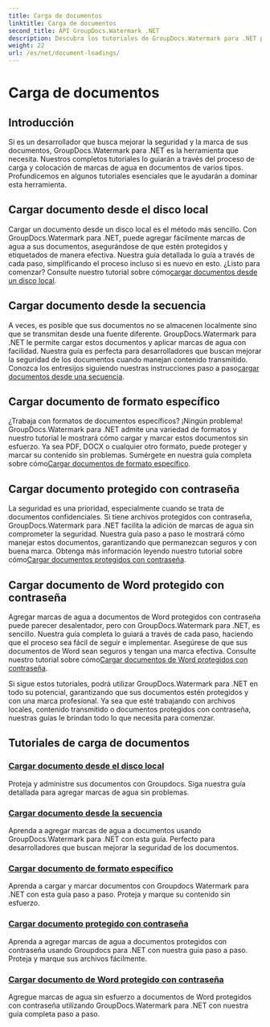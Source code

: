 ```yaml
---
title: Carga de documentos
linktitle: Carga de documentos
second_title: API GroupDocs.Watermark .NET
description: Descubra los tutoriales de GroupDocs.Watermark para .NET para cargar y marcar documentos con marcas de agua, garantizando la seguridad de los documentos y la marca con guías paso a paso.
weight: 22
url: /es/net/document-loadings/
---
```


# Carga de documentos

## Introducción
Si es un desarrollador que busca mejorar la seguridad y la marca de sus documentos, GroupDocs.Watermark para .NET es la herramienta que necesita. Nuestros completos tutoriales lo guiarán a través del proceso de carga y colocación de marcas de agua en documentos de varios tipos. Profundicemos en algunos tutoriales esenciales que le ayudarán a dominar esta herramienta.

## Cargar documento desde el disco local
Cargar un documento desde un disco local es el método más sencillo. Con GroupDocs.Watermark para .NET, puede agregar fácilmente marcas de agua a sus documentos, asegurándose de que estén protegidos y etiquetados de manera efectiva. Nuestra guía detallada lo guía a través de cada paso, simplificando el proceso incluso si es nuevo en esto. ¿Listo para comenzar? Consulte nuestro tutorial sobre cómo[cargar documentos desde un disco local](./load-document-from-local-disk/).

## Cargar documento desde la secuencia
 A veces, es posible que sus documentos no se almacenen localmente sino que se transmitan desde una fuente diferente. GroupDocs.Watermark para .NET le permite cargar estos documentos y aplicar marcas de agua con facilidad. Nuestra guía es perfecta para desarrolladores que buscan mejorar la seguridad de los documentos cuando manejan contenido transmitido. Conozca los entresijos siguiendo nuestras instrucciones paso a paso[cargar documentos desde una secuencia](./load-document-from-stream/).

## Cargar documento de formato específico
¿Trabaja con formatos de documentos específicos? ¡Ningún problema! GroupDocs.Watermark para .NET admite una variedad de formatos y nuestro tutorial le mostrará cómo cargar y marcar estos documentos sin esfuerzo. Ya sea PDF, DOCX o cualquier otro formato, puede proteger y marcar su contenido sin problemas. Sumérgete en nuestra guía completa sobre cómo[Cargar documentos de formato específico](./load-specific-format-document/).

## Cargar documento protegido con contraseña
 La seguridad es una prioridad, especialmente cuando se trata de documentos confidenciales. Si tiene archivos protegidos con contraseña, GroupDocs.Watermark para .NET facilita la adición de marcas de agua sin comprometer la seguridad. Nuestra guía paso a paso le mostrará cómo manejar estos documentos, garantizando que permanezcan seguros y con buena marca. Obtenga más información leyendo nuestro tutorial sobre cómo[Cargar documentos protegidos con contraseña](./load-password-protected-document/).

## Cargar documento de Word protegido con contraseña
Agregar marcas de agua a documentos de Word protegidos con contraseña puede parecer desalentador, pero con GroupDocs.Watermark para .NET, es sencillo. Nuestra guía completa lo guiará a través de cada paso, haciendo que el proceso sea fácil de seguir e implementar. Asegúrese de que sus documentos de Word sean seguros y tengan una marca efectiva. Consulte nuestro tutorial sobre cómo[Cargar documentos de Word protegidos con contraseña](./load-password-protected-word-document/).

Si sigue estos tutoriales, podrá utilizar GroupDocs.Watermark para .NET en todo su potencial, garantizando que sus documentos estén protegidos y con una marca profesional. Ya sea que esté trabajando con archivos locales, contenido transmitido o documentos protegidos con contraseña, nuestras guías le brindan todo lo que necesita para comenzar.
## Tutoriales de carga de documentos
### [Cargar documento desde el disco local](./load-document-from-local-disk/)
Proteja y administre sus documentos con Groupdocs. Siga nuestra guía detallada para agregar marcas de agua sin problemas.
### [Cargar documento desde la secuencia](./load-document-from-stream/)
Aprenda a agregar marcas de agua a documentos usando GroupDocs.Watermark para .NET con esta guía. Perfecto para desarrolladores que buscan mejorar la seguridad de los documentos.
### [Cargar documento de formato específico](./load-specific-format-document/)
Aprenda a cargar y marcar documentos con Groupdocs Watermark para .NET con esta guía paso a paso. Proteja y marque su contenido sin esfuerzo.
### [Cargar documento protegido con contraseña](./load-password-protected-document/)
Aprenda a agregar marcas de agua a documentos protegidos con contraseña usando Groupdocs para .NET con nuestra guía paso a paso. Proteja y marque sus archivos fácilmente.
### [Cargar documento de Word protegido con contraseña](./load-password-protected-word-document/)
Agregue marcas de agua sin esfuerzo a documentos de Word protegidos con contraseña utilizando GroupDocs.Watermark para .NET con nuestra guía completa paso a paso.
